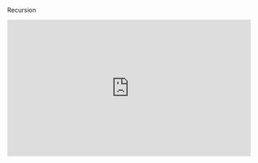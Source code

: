 Recursion

<iframe width="560" height="315" src="https://www.youtube.com/embed/8lhxIOAfDss" frameborder="0" allow="accelerometer; autoplay; encrypted-media; gyroscope; picture-in-picture" allowfullscreen></iframe>

